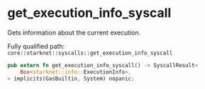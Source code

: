 # get_execution_info_syscall

Gets information about the current execution.

Fully qualified path: `core::starknet::syscalls::get_execution_info_syscall`

```rust
pub extern fn get_execution_info_syscall() -> SyscallResult<
    Box<starknet::info::ExecutionInfo>,
> implicits(GasBuiltin, System) nopanic;
```

